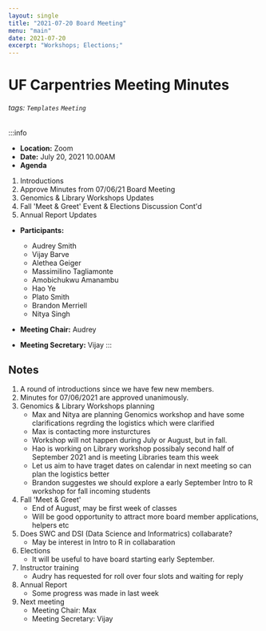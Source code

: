```yaml
---
layout: single
title: "2021-07-20 Board Meeting"
menu: "main"
date: 2021-07-20
excerpt: "Workshops; Elections;"
---
```


UF Carpentries Meeting Minutes
===

###### tags: `Templates` `Meeting`

:::info
- **Location:** Zoom
- **Date:** July 20, 2021 10.00AM
- **Agenda**
1. Introductions
2. Approve Minutes from 07/06/21 Board Meeting 
3. Genomics & Library Workshops Updates
4. Fall 'Meet & Greet' Event & Elections Discussion Cont'd
5. Annual Report Updates
 

- **Participants:**
    - Audrey Smith
    - Vijay Barve
    - Alethea Geiger
    - Massimilino Tagliamonte
    - Amobichukwu Amanambu
    - Hao Ye
    - Plato Smith
    - Brandon Merriell
    - Nitya Singh
    
- **Meeting Chair:** Audrey
- **Meeting Secretary:** Vijay 
:::

## Notes 
<!-- Other important details discussed during the meeting can be entered here. -->
1. A round of introductions since we have few new members.
2. Minutes for 07/06/2021 are approved unanimously.
3. Genomics & Library Workshops planning
    - Max and Nitya are planning Genomics workshop and have some clarifications regrding the logistics which were clarified 
    - Max is contacting more insturctures 
    - Workshop will not happen during July or August, but in fall.
    - Hao is working on Library workshop possibaly second half of September 2021 and is meeting Libraries team this week
    - Let us aim to have traget dates on calendar in next meeting so can plan the logistics better
    - Brandon suggestes we should explore a early September Intro to R workshop for fall incoming students
4. Fall 'Meet & Greet' 
    - End of August, may be first week of classes
    - Will be good opportunity to attract more board member applications, helpers etc
5. Does SWC and DSI (Data Science and Informatrics) collabarate? 
    - May be interest in Intro to R in collabaration 
6. Elections 
    - It will be useful to have board starting early September.
7. Instructor training
    - Audry has requested for roll over four slots and waiting for reply
8. Annual Report
    - Some progress was made in last week
9. Next meeting 
    - Meeting Chair: Max
    - Meeting Secretary: Vijay
